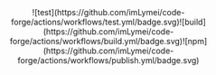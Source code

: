 <div align="center">![test](https://github.com/imLymei/code-forge/actions/workflows/test.yml/badge.svg)![build](https://github.com/imLymei/code-forge/actions/workflows/build.yml/badge.svg)![npm](https://github.com/imLymei/code-forge/actions/workflows/publish.yml/badge.svg)
</div>
